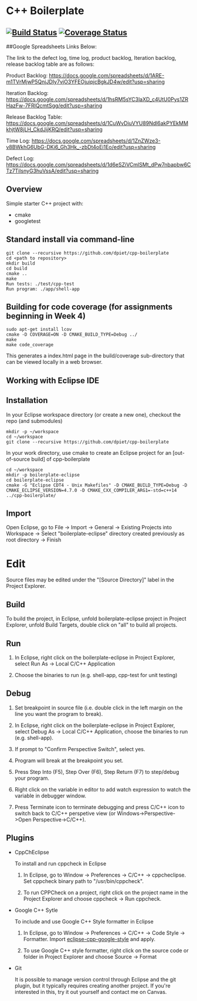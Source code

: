 # C++ Boilerplate
[![Build Status](https://travis-ci.org/Akshaybj0221/ENPM808X_Midterm.svg?branch=master)](https://travis-ci.org/Akshaybj0221/ENPM808X_Midterm)
[![Coverage Status](https://coveralls.io/repos/github/Akshaybj0221/ENPM808X_Midterm/badge.svg)](https://coveralls.io/github/Akshaybj0221/ENPM808X_Midterm)
---

##Google Spreadsheets Links Below:

The link to the defect log, time log, product backlog, Iteration backlog, release backlog table are as follows:

Product Backlog: https://docs.google.com/spreadsheets/d/1ARE-m1TVrMjwP5QnjJDIy7vjO3YFEOjuipjcBgkJD4w/edit?usp=sharing

Iteration Backlog: https://docs.google.com/spreadsheets/d/1hsRM5sYC3laXD_c4UtU0Pys1ZRHazFw-7FRlQcmtSgg/edit?usp=sharing

Release Backlog Table: https://docs.google.com/spreadsheets/d/1CuWvDiuVYU89Ndl6akPYEkMMkhjtW8jLH_CkdJijKRQ/edit?usp=sharing


Time Log: https://docs.google.com/spreadsheets/d/1ZnZWze3-v8BWkhG6UbG-DKi6_Gh3Hk_-zbDt4oEi1Eo/edit?usp=sharing

Defect Log: https://docs.google.com/spreadsheets/d/1d6eSZiVCmlSMt_dPw7nbapbw6CTz7TilsnyG3huVssA/edit?usp=sharing


## Overview

Simple starter C++ project with:

- cmake
- googletest

## Standard install via command-line
```
git clone --recursive https://github.com/dpiet/cpp-boilerplate
cd <path to repository>
mkdir build
cd build
cmake ..
make
Run tests: ./test/cpp-test
Run program: ./app/shell-app
```

## Building for code coverage (for assignments beginning in Week 4)
```
sudo apt-get install lcov
cmake -D COVERAGE=ON -D CMAKE_BUILD_TYPE=Debug ../
make
make code_coverage
```
This generates a index.html page in the build/coverage sub-directory that can be viewed locally in a web browser.

## Working with Eclipse IDE ##

## Installation

In your Eclipse workspace directory (or create a new one), checkout the repo (and submodules)
```
mkdir -p ~/workspace
cd ~/workspace
git clone --recursive https://github.com/dpiet/cpp-boilerplate
```

In your work directory, use cmake to create an Eclipse project for an [out-of-source build] of cpp-boilerplate

```
cd ~/workspace
mkdir -p boilerplate-eclipse
cd boilerplate-eclipse
cmake -G "Eclipse CDT4 - Unix Makefiles" -D CMAKE_BUILD_TYPE=Debug -D CMAKE_ECLIPSE_VERSION=4.7.0 -D CMAKE_CXX_COMPILER_ARG1=-std=c++14 ../cpp-boilerplate/
```

## Import

Open Eclipse, go to File -> Import -> General -> Existing Projects into Workspace -> 
Select "boilerplate-eclipse" directory created previously as root directory -> Finish

# Edit

Source files may be edited under the "[Source Directory]" label in the Project Explorer.


## Build

To build the project, in Eclipse, unfold boilerplate-eclipse project in Project Explorer,
unfold Build Targets, double click on "all" to build all projects.

## Run

1. In Eclipse, right click on the boilerplate-eclipse in Project Explorer,
select Run As -> Local C/C++ Application

2. Choose the binaries to run (e.g. shell-app, cpp-test for unit testing)


## Debug


1. Set breakpoint in source file (i.e. double click in the left margin on the line you want 
the program to break).

2. In Eclipse, right click on the boilerplate-eclipse in Project Explorer, select Debug As -> 
Local C/C++ Application, choose the binaries to run (e.g. shell-app).

3. If prompt to "Confirm Perspective Switch", select yes.

4. Program will break at the breakpoint you set.

5. Press Step Into (F5), Step Over (F6), Step Return (F7) to step/debug your program.

6. Right click on the variable in editor to add watch expression to watch the variable in 
debugger window.

7. Press Terminate icon to terminate debugging and press C/C++ icon to switch back to C/C++ 
perspetive view (or Windows->Perspective->Open Perspective->C/C++).


## Plugins

- CppChEclipse

    To install and run cppcheck in Eclipse

    1. In Eclipse, go to Window -> Preferences -> C/C++ -> cppcheclipse.
    Set cppcheck binary path to "/usr/bin/cppcheck".

    2. To run CPPCheck on a project, right click on the project name in the Project Explorer 
    and choose cppcheck -> Run cppcheck.


- Google C++ Sytle

    To include and use Google C++ Style formatter in Eclipse

    1. In Eclipse, go to Window -> Preferences -> C/C++ -> Code Style -> Formatter. 
    Import [eclipse-cpp-google-style][reference-id-for-eclipse-cpp-google-style] and apply.

    2. To use Google C++ style formatter, right click on the source code or folder in 
    Project Explorer and choose Source -> Format

[reference-id-for-eclipse-cpp-google-style]: https://raw.githubusercontent.com/google/styleguide/gh-pages/eclipse-cpp-google-style.xml

- Git

    It is possible to manage version control through Eclipse and the git plugin, but it typically requires creating another project. If you're interested in this, try it out yourself and contact me on Canvas.

